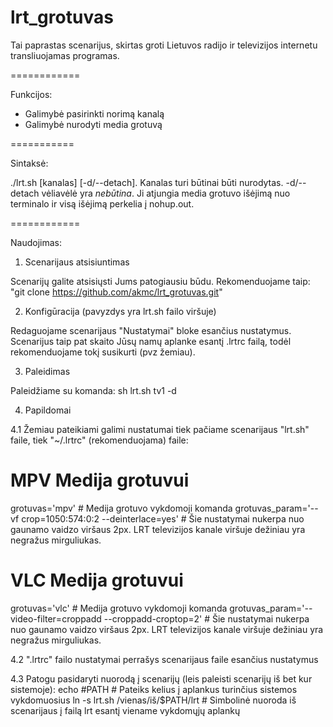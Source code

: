 lrt_grotuvas
============

Tai paprastas scenarijus, skirtas groti Lietuvos radijo ir televizijos internetu transliuojamas programas.

============

Funkcijos:

* Galimybė pasirinkti norimą kanalą
* Galimybė nurodyti media grotuvą
 
===========

Sintaksė:

./lrt.sh [kanalas] [-d/--detach].
Kanalas turi būtinai būti nurodytas. -d/--detach vėliavėlė yra _nebūtina_. Ji atjungia media grotuvo išėjimą nuo terminalo ir visą išėjimą perkelia į nohup.out.

============

Naudojimas:

1. Scenarijaus atsisiuntimas

Scenarijų galite atsisiųsti Jums patogiausiu būdu. Rekomenduojame taip:
"git clone https://github.com/akmc/lrt_grotuvas.git"

2. Konfigūracija (pavyzdys yra lrt.sh failo viršuje)

Redaguojame scenarijaus "Nustatymai" bloke esančius nustatymus. Scenarijus taip pat skaito Jūsų namų aplanke esantį .lrtrc failą, todėl rekomenduojame tokį susikurti (pvz žemiau).

3. Paleidimas

Paleidžiame su komanda: sh lrt.sh tv1 -d

4. Papildomai

4.1 Žemiau pateikiami galimi nustatumai tiek pačiame scenarijaus "lrt.sh" faile, tiek "~/.lrtrc" (rekomenduojama) faile:

  # MPV Medija grotuvui
  grotuvas='mpv'						# Medija grotuvo vykdomoji komanda
  grotuvas_param='--vf crop=1050:574:0:2 --deinterlace=yes'	# Šie nustatymai nukerpa nuo gaunamo vaidzo viršaus 2px. LRT televizijos kanale viršuje dežiniau yra negražus mirguliukas.


  # VLC Medija grotuvui
  grotuvas='vlc'						# Medija grotuvo vykdomoji komanda
  grotuvas_param='--video-filter=croppadd --croppadd-croptop=2'	# Šie nustatymai nukerpa nuo gaunamo vaidzo viršaus 2px. LRT televizijos kanale viršuje dežiniau yra negražus mirguliukas.

4.2 ".lrtrc" failo nustatymai perrašys scenarijaus faile esančius nustatymus

4.3 Patogu pasidaryti nuorodą į scenarijų (leis paleisti scenarijų iš bet kur sistemoje):
  echo #PATH				# Pateiks kelius į aplankus turinčius sistemos vykdomuosius
  ln -s lrt.sh /vienas/iš/$PATH/lrt	# Simbolinė nuoroda iš scenarijaus į failą lrt esantį viename vykdomųjų aplankų

